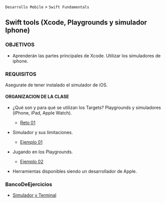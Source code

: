 
`Desarrollo Mobile` > `Swift Fundamentals`

## Swift tools (Xcode, Playgrounds y simulador Iphone)

### OBJETIVOS 

- Aprenderán las partes principales de Xcode. Utilizar los simuladores de iphone.


### REQUISITOS

Asegurate de tener instalado el simulador de iOS.


#### ORGANIZACION DE LA CLASE 

 - ¿Qué son y para qué se utilizan los Targets?
 Playgrounds y simuladores (iPhone, iPad, Apple Watch).
 
  	- [Reto 01](Reto-01)

 - Simulador y sus limitaciones.

 	- [Ejemplo 01](Ejemplo-01)

 - Jugando en los Playgrounds.

 	- [Ejemplo 02](Ejemplo-02)
  
 - Herramientas disponibles siendo un desarrollador de Apple.

 
### BancoDeEjercicios

- [Simulador y Terminal](BancoDeEjercicios)
